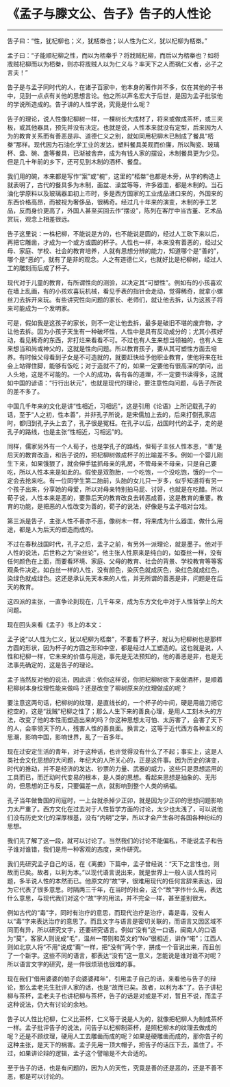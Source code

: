# 《孟子与滕文公、告子》告子的人性论

------

告子曰：“性，犹杞柳也；义，犹桮桊也；以人性为仁义，犹以杞柳为桮桊。”

孟子曰：“子能顺杞柳之性，而以为桮桊乎？将戕贼杞柳，而后以为桮桊也？如将戕贼杞柳而以为桮桊，则亦将戕贼人以为仁义与？率天下之人而祸仁义者，必子之言夫！”

告子是与孟子同时代的人，在诸子百家中，他本身的著作并不多，仅在其他的子书中，见到一点点有关他的思想言论。他之所以声名宏大于后世，是因为孟子批驳他的学说所造成的。告子讲的人性学说，究竟是什么呢？

告子的理论，说人性像杞柳树一样，一棵树长大成材了，将来或做成茶杯，或三夹板，或其他器具，预先并没有决定。也就是说，人性本来就没有定型，后来因为人为的教育关系而有善恶是非、道德仁义之别，就如同用杞柳木已制成了餐具“桮桊”那样。现代因为石油化学工业的发达，塑料餐具美观而价廉，所以陶瓷、玻璃杯、盘、碗、盏等餐具，已渐被舍弃，成为有钱人家的摆设，木制餐具更为少见。但是几十年前的乡下，还可见到木制的酒杯、餐盘。

我们用的碗，本来都是写作“案”或“椀”，这里的“桮桊”也都是木旁，从字的构造上就表明了，古代的餐具多为木制，面盆、澡盆等等，许多器皿，都是木制的。当石油化学原料以及玻璃器皿初上市时，多是西方国家的工业成品进口来的，外国来的东西价格高昂，而被视为奢侈品，很稀奇。经过几十年来的演变，木制的手工艺品，反而身价更高了，外国人甚至买回去作“摆设”，陈列在客厅中当古董、艺术品赏玩，观念上相差很远。

告子这里说：一株杞柳，不能说是方的，也不能说是圆的，经过人工砍下来以后，再把它雕凿，才成为一个或方或圆的杯子。人性也一样，本来没有善恶的，经过父母、家庭、学校、社会的教育培养，人就有思想分辨的能力，知道哪个是“善的”，哪个是“恶的”，就有了是非的观念。人之有道德仁义，也就好比是杞柳树，经过人工的雕刻而后成了杯子。

现代对于儿童的教育，有所谓性向的测验，以决定其“可塑性”。例如有的小孩喜欢在墙上乱画，有的小孩欢喜玩机械，看见手表的指针会走动，觉得稀奇，就拿小螺丝刀去拆开来玩。有些讲究性向问题的家长、老师们，就让他去拆，认为这孩子将来可能成为一个发明家。

可是，假如我是这孩子的家长，则不一定让他去拆，最多是破旧不堪的废弃物，才让他去拆。因为小孩子天生有一种破坏性，人性中是具有反动成分的；尤其小孩好动，看见稀奇的东西，非打烂来看看不可。不过也有人生来想当领袖的，也有人生来想当和尚或神父的，这就是性向问题。所以教育孩子，要从其可塑性方面去培养。有时候父母看到子女是不可造就的，就要赶快给予他职业教育，使他将来在社会上站得住脚，能够有饭吃；对于造就不了的，如果一定要他有很高深的学问，出人头地，这是不可能的。一个人的成功，各有各的道理，不一定要书读得多，这就如中国的谚语：“行行出状元”，也就是现代的理论，要注意性向问题，与告子所说的差不多了。

中国几千年来的文化是讲“性相近，习相远”，这是引用《论语》上所记载孔子的话，至于“人之初，性本善”，并非孔子所说，是宋儒加上去的，后来打倒孔家店时，都归到孔子头上去了，孔子很是冤枉。在孔子以后，战国时代的孟子，走的是孔子的路线，也是主张“性相近，习相远”的。

同样，儒家另外有一个人荀子，也是学孔子的路线，但荀子主张人性本恶，“善”是后天的教育改造，和告子说的，把杞柳树做成杯子的比喻差不多。例如一个婴儿刚生下来，如果饿狠了，就会伸手猛抓母亲的乳房，不管母亲不母亲，只是自己要吃，所以人性本来是如此的。假使是双胞胎，一个吃饱，一个没吃饱，饿的一个一定会去抢来吃。有一位同学生第二胎前，头胎的女儿只一岁多，似乎知道将有另一个孩子出来，分享她的母爱，所以对母亲特别拍马屁、讨好，也就是在吃醋。所以荀子说，人性本来是恶的，要靠后天的教育改良去转恶成善，这是教育的重要。教育的功能，是把恶的人性改变为善的，荀子的说法，好像是与孟子唱对台戏。

第三派是告子，主张人性不善亦不恶，像树木一样，将来成为什么器皿，做什么用途，都是人为后天的塑造而成的。

不过在春秋战国时代，孔子之后，孟子之前，有另外一派理论，就是墨子。他对于人性的说法，后世称之为“染丝论”，他主张人性原来是纯白的，如蚕丝一样，没有任何颜色在上面，而要看环境、家庭、父母的教育、社会的背景、学校教育等等客观条件决定。如白丝一样的人性，没有颜色，染灰色就成灰色，染红色就成红色，染绿色就成绿色。这还是承认先天本来的人性，并无所谓的善恶是非，问题是在后天的教育。

这四派的主张，一直争论到现在，几千年来，成为东方文化中对于人性哲学上的大问题。

现在回头来看《孟子》书上的本文：

孟子说“以人性为仁义，犹以杞柳为桮桊”，不要看了杯子，就认为杞柳树也是那样方圆的形状，因为杯子的方圆之形和中空，都是经过人工塑造的。这也就是说，人性和杞柳一样，它未来的价值与用途，事先是无法预知的，他的善恶是非，也是无法事先确定的，这是告子的理论。

孟子当然反对他的说法，因此讲：依你这样说，你把杞柳树砍下来做酒杯，是顺着杞柳树本身纹理性能来做吗？还是改变了柳树原来的纹理做成的呢？

要注意这两句话，杞柳树的纹理，是直线长的，一个杯子的中间，硬是用凿刀把它挖空的，这是“戕贼”杞柳之性了；那么人生下来的善良心理，是用人工刻木头的方法，改变了他的本性而塑造出来的吗？你这种思想太可怕、太厉害了，会害了天下的人，会率领天下的人，残害人性的善良面。换言之，这等于近代西方各种主义的思潮，影响中国，影响世界，乱了一百多年。

现在过安定生活的青年，对于这种话，也许觉得没有什么了不起；事实上，这是人类社会文化思想的大问题，年纪大的人所关心的，正是这件事。因为历史的演变，时代的推动，并不是经济的发达、钞票的力量、武器的威力，这些只是思想运用的工具而已，而迁动时代变易的根本，是人类的思想。看起来思想是抽象的、无形的，但思想的正与反，只要偏差一点，就影响到整个人类的祸福。

孔子当年做鲁国的司寇时，一上台就杀掉少正卯，就是因为少正卯的思想问题影响力太严重了。西方文化在过去对于人性哲学方面的讨论，太少也太浅了，可以说他们没有历史文化的深厚根基，没有“内明”之学，所以才会产生各时各国各种纷纭的思想。

我们先了解了这一段，就可以讨论了。当然我们的讨论不能偏私，不能说孟子和告子谁对谁错，我们是用一种客观的态度，来作研究。

我们先研究孟子自己的话，在《离娄》下篇中，孟子曾经说：“天下之言性也，则故而已矣。故者，以利为本。”以现代语言说出来，就是世界上一般人谈人性的问题，多半说人性的本然而已。他原文的“故”字，很难用现代的任何言辞来表达，因为它代表了很多意思。时隔两三千年，在当时的社会，这个“故”字作什么用，表达什么意思，与现代我们对这个“故”字的用法，并不完全一样，甚至差别很大。

例如古代的“毒”字，同时有治疗的意思，而现代治疗是治疗，毒是毒，没有人以“毒”字来表达治疗的意思了。而且文字与语言是密切关联的，而语言又因区域不同而有异，所以研究文字，还要研究语言。例如“没有”这一口语，闽南人的口语为“莫”，客家人则说成“毛”，温州一带则和英文的“No”很相近，讲作“喏”；江西人则如北京人将“不用”说成“甭”一样，把“没有”两个字，拼成一个音说出来，而且创了一个新字。这些不同的语言，都表达“没有”这一意义，怎能说是谁对谁不对呢？所以语言文字的研究，是一件很烦琐也很难的事。

现在我们“借用婆婆的帕子向婆婆拜年”，引用孟子自己的话，来看他与告子的辩论，那么孟老先生批评人家的话，也是“故而已矣。故者，以利为本”了。告子讲杞柳与茶杯，孟老夫子也讲杞柳与茶杯，告子的话是对或是不对，暂且不说，而孟子这种说法，仍大有讨论的余地。

告子以人性比杞柳，仁义比茶杯，仁义等于说是人为的，就像把杞柳人为制成茶杯一样。孟子批评告子的说法，问告子以杞柳制茶杯，是照杞柳木的纹理去做成的呢？还是不顾纹理，硬用人工去雕凿而成的呢？如果是硬雕凿而成的，那你告子的这种主张，是天下的祸害。孟子先用一顶大帽子，把告子的话压下去，盖住了。不过，如果讲论辩的逻辑，孟子这个譬喻是不大合适的。

至于告子的话，也是有问题的，因为人的天性，究竟是善的还是恶的，还是不善不恶，都是可以讨论的。

